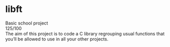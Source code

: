 # libft
Basic school project  
125/100  
The aim of this project is to code a C library regrouping usual functions that you’ll be allowed to use in all your other projects.
